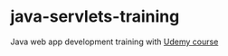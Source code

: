 # java-servlets-training

Java web app development training with [Udemy course](https://www.udemy.com/course/java-ambitny-start)
